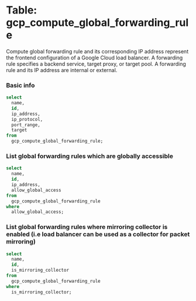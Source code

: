 # Table: gcp_compute_global_forwarding_rule

Compute global forwarding rule and its corresponding IP address represent the frontend configuration of a Google Cloud load balancer. A forwarding rule specifies a backend service, target proxy, or target pool. A forwarding rule and its IP address are internal or external.

### Basic info

```sql
select
  name,
  id,
  ip_address,
  ip_protocol,
  port_range,
  target
from
  gcp_compute_global_forwarding_rule;
```


### List global forwarding rules which are globally accessible

```sql
select
  name,
  id,
  ip_address,
  allow_global_access
from
  gcp_compute_global_forwarding_rule
where
  allow_global_access;
```


### List global forwarding rules where mirroring collector is enabled (i.e load balancer can be used as a collector for packet mirroring)

```sql
select
  name,
  id,
  is_mirroring_collector
from
  gcp_compute_global_forwarding_rule
where
  is_mirroring_collector;
```